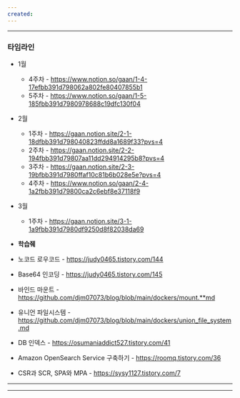 ```yaml
---
created:
---
```


---

### 타임라인

- 1월 
	- 4주차 - https://www.notion.so/gaan/1-4-17efbb391d798062a802fe80407855b1
	- 5주차 - https://www.notion.so/gaan/1-5-185fbb391d7980978688c19dfc130f04
- 2월 
	- 1주차 - https://gaan.notion.site/2-1-18dfbb391d798040823ffdd8a1689f33?pvs=4
	- 2주차 - https://gaan.notion.site/2-2-194fbb391d79807aa11dd294914295b8?pvs=4
	- 3주차 - https://gaan.notion.site/2-3-19bfbb391d7980ffaf10c81b6b028e5e?pvs=4
	- 4주차 - https://www.notion.so/gaan/2-4-1a2fbb391d79800ca2c6ebf8e37118f9
- 3월
	- 1주차 - https://gaan.notion.site/3-1-1a9fbb391d7980df9250d8f82038da69

- **학습줴**

- 노코드 로우코드 - https://judy0465.tistory.com/144
- Base64 인코딩 - https://judy0465.tistory.com/145
- 바인드 마운트 - https://github.com/djm07073/blog/blob/main/dockers/mount.**md
- 유니언 파일시스템 - https://github.com/djm07073/blog/blob/main/dockers/union_file_system.md
- DB 인덱스 - https://osumaniaddict527.tistory.com/41
- Amazon OpenSearch Service 구축하기 - https://roomq.tistory.com/36
- CSR과 SCR, SPA와 MPA - https://sysy1127.tistory.com/7

---

---